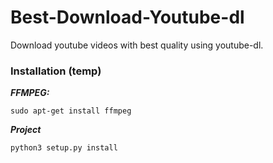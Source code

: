 # Best-Download-Youtube-dl
Download youtube videos with best quality using youtube-dl. 


### Installation (temp) 

***FFMPEG:*** 

    sudo apt-get install ffmpeg

***Project***

    python3 setup.py install
